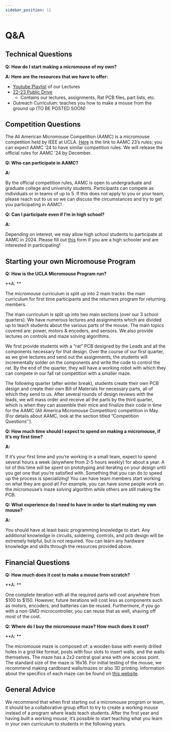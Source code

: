 ```yaml
---
sidebar_position: 11
---
```


# Q&A

## Technical Questions

**Q: How do I start making a micromouse of my own?**

**A: Here are the resources that we have to offer:**

- [Youtube Playlist](https://www.youtube.com/watch?v=UHWE3d_au30&list=PLAWsHzw_h0iiPIaGyXAr44G0XfHfyjOe7&pp=iAQB) of our Lectures
- [22-23 Public Drive](https://drive.google.com/drive/folders/17CqYObDhKV1mDx2TkpDMS6F8mq6WzThL?usp=sharing)
  - Contains our lectures, assignments, Rat PCB files, part lists, etc.
- Outreach Curriculum: teaches you how to make a mouse from the ground up (TO BE POSTED SOON)

## Competition Questions

The All American Micromouse Competition (AAMC) is a micromouse competition held by IEEE at UCLA. [Here](https://docs.google.com/document/d/15jOAeGUZNdyzBaSE30GVQYJow52ojrlwlL0SUkDQhXQ/edit?usp=sharing) is the link to AAMC 23’s rules; you can expect AAMC ‘24 to have similar competition rules. We will release the official rules for AAMC ‘24 by December.

**Q: Who can participate in AAMC?**

**A:**

By the official competition rules, AAMC is open to undergraduate and graduate college and university students. Participants can compete as individuals or in teams of up to 5. If this does not apply to you or your team, please reach out to us so we can discuss the circumstances and try to get you participating in AAMC!

**Q: Can I participate even if I’m in high school?**

**A:**

Depending on interest, we may allow high school students to participate at AAMC in 2024. Please fill out [this](https://forms.gle/5n6x3UTMYweQviC69) form if you are a high schooler and are interested in participating!

## Starting your own Micromouse Program

**Q: How is the UCLA Micromouse Program run?**

**A: **

The micromouse curriculum is split up into 2 main tracks: the main curriculum for first time participants and the returners program for returning members.

The main curriculum is split up into two main sections (over our 3 school quarters). We have numerous lectures and assignments which are divided up to teach students about the various parts of the mouse. The main topics covered are: power, motors & encoders, and sensors. We also provide lectures on controls and maze solving algorithms.

We first provide students with a “rat” PCB designed by the Leads and all the components necessary for that design. Over the course of our first quarter, as we give lectures and send out the assignments, the students will incrementally solder on the components and write the code to control the rat. By the end of the quarter, they will have a working robot with which they can compete in our fall rat competition with a smaller maze.

The following quarter (after winter break), students create their own PCB design and create their own Bill of Materials for necessary parts, all of which they send to us. After several rounds of design reviews with the leads, we will mass order and receive all the parts by the third quarter, which is when they can assemble their mice and finalize their code in time for the AAMC (All America Micromouse Competition) competition in May. (For details about AAMC, look at the section titled “Competition Questions'').

**Q: How much time should I expect to spend on making a micromouse, if it’s my first time?**

**A:**

If it’s your first time and you’re working in a small team, expect to spend several hours a week (anywhere from 2-5 hours weekly) for about a year. A lot of this time will be spent on prototyping and iterating on your design until you get one that you’re satisfied with. Something that you can do to speed up the process is specializing! You can have team members start working on what they are good at! For example, you can have some people work on the micromouse’s maze solving algorithm while others are still making the PCB.

**Q: What experience do I need to have in order to start making my own mouse?**

**A:**

You should have at least basic programming knowledge to start. Any additional knowledge in circuits, soldering, controls, and pcb design will be extremely helpful, but is not required. You can learn any hardware knowledge and skills through the resources provided above.

## Financial Questions

**Q: How much does it cost to make a mouse from scratch?**

**A: **

One complete iteration with all the required parts will cost anywhere from $100 to $150. However, future iterations will cost less as components such as motors, encoders, and batteries can be reused. Furthermore, if you go with a non-SMD microcontroller, you can reuse that as well, shaving off most of the cost.

**Q: Where do I buy the micromouse maze? How much does it cost?**

**A: **

The micromouse maze is composed of: a wooden base with evenly drilled holes in a grid like format, posts with four slots to insert walls, and the walls themselves. The maze has a 2x2 central goal area with one access point. The standard size of the maze is 16x16. For initial testing of the mouse, we recommend making cardboard walls/mazes or also 3D printing. Information about the specifics of each maze can be found on [this website](https://micromouseonline.com/micromouse-book/mazes-and-maze-solving/).

## General Advice

We recommend that when first starting out a micromouse program or team, it should be a collaborative group effort to try to create a working mouse instead of a program where leads teach students. After the first year and having built a working mouse, it’s possible to start teaching what you learn in your own curriculum to students in the following years.
